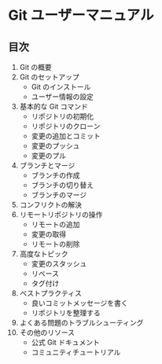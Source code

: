 # Git ユーザーマニュアル

## 目次
1. Git の概要
2. Git のセットアップ
   - Git のインストール
   - ユーザー情報の設定
3. 基本的な Git コマンド
   - リポジトリの初期化
   - リポジトリのクローン
   - 変更の追加とコミット
   - 変更のプッシュ
   - 変更のプル
4. ブランチとマージ
   - ブランチの作成
   - ブランチの切り替え
   - ブランチのマージ
5. コンフリクトの解決
6. リモートリポジトリの操作
   - リモートの追加
   - 変更の取得
   - リモートの削除
7. 高度なトピック
   - 変更のスタッシュ
   - リベース
   - タグ付け
8. ベストプラクティス
   - 良いコミットメッセージを書く
   - リポジトリを整理する
9. よくある問題のトラブルシューティング
10. その他のリソース
    - 公式 Git ドキュメント
    - コミュニティチュートリアル
